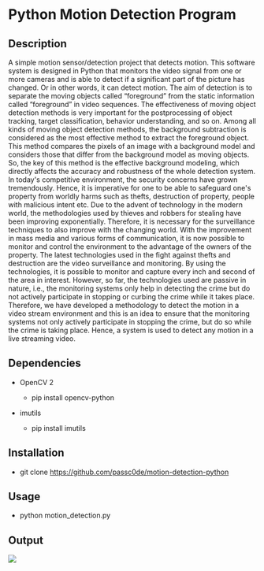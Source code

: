 # Python Motion Detection Program

## Description

A simple motion sensor/detection project that detects motion.
This software system is designed in Python that monitors the video
signal from one or more cameras and is able to detect if a significant
part of the picture has changed. Or in other words, it can detect
motion. The aim of detection is to separate the moving objects called
“foreground” from the static information called “foreground” in video
sequences. The effectiveness of moving object detection methods is
very important for the postprocessing of object tracking, target
classification, behavior understanding, and so on. Among all kinds of
moving object detection methods, the background subtraction is
considered as the most effective method to extract the foreground
object. This method compares the pixels of an image with a
background model and considers those that differ from the
background model as moving objects. So, the key of this method is
the effective background modeling, which directly affects the accuracy
and robustness of the whole detection system.
In today's competitive environment, the security concerns have grown
tremendously. Hence, it is imperative for one to be able to safeguard
one's property from worldly harms such as thefts, destruction of
property, people with malicious intent etc. Due to the advent of
technology in the modern world, the methodologies used by thieves
and robbers for stealing have been improving exponentially.
Therefore, it is necessary for the surveillance techniques to also
improve with the changing world. With the improvement in mass
media and various forms of communication, it is now possible to
monitor and control the environment to the advantage of the owners of
the property. The latest technologies used in the fight against thefts
and destruction are the video surveillance and monitoring. By using
the technologies, it is possible to monitor and capture every inch and 
second of the area in interest. However, so far, the technologies used
are passive in nature, i.e., the monitoring systems only help in
detecting the crime but do not actively participate in stopping or
curbing the crime while it takes place. Therefore, we have developed
a methodology to detect the motion in a video stream environment
and this is an idea to ensure that the monitoring systems not only
actively participate in stopping the crime, but do so while the crime is
taking place. Hence, a system is used to detect any motion in a live
streaming video.

## Dependencies

* OpenCV 2
  * pip install opencv-python

* imutils
  * pip install imutils

## Installation

* git clone https://github.com/passc0de/motion-detection-python

## Usage

* python motion_detection.py

## Output

![](output.png)
